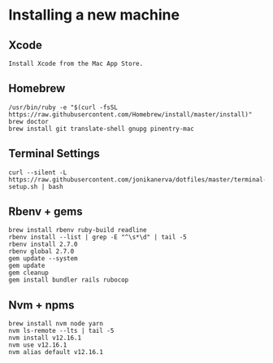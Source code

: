 # Installing a new machine

## Xcode

    Install Xcode from the Mac App Store.

## Homebrew

    /usr/bin/ruby -e "$(curl -fsSL https://raw.githubusercontent.com/Homebrew/install/master/install)"
    brew doctor
    brew install git translate-shell gnupg pinentry-mac

## Terminal Settings

    curl --silent -L https://raw.githubusercontent.com/jonikanerva/dotfiles/master/terminal-setup.sh | bash

## Rbenv + gems

    brew install rbenv ruby-build readline
    rbenv install --list | grep -E "^\s*\d" | tail -5
    rbenv install 2.7.0
    rbenv global 2.7.0
    gem update --system
    gem update
    gem cleanup
    gem install bundler rails rubocop

## Nvm + npms

    brew install nvm node yarn
    nvm ls-remote --lts | tail -5
    nvm install v12.16.1
    nvm use v12.16.1
    nvm alias default v12.16.1
